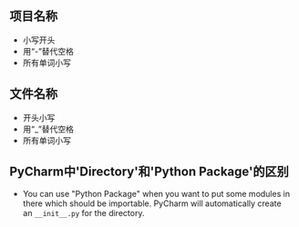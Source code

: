 ## 项目名称
 - 小写开头
 - 用“-”替代空格
 - 所有单词小写

## 文件名称
 - 开头小写
 - 用“_”替代空格
 - 所有单词小写


## PyCharm中'Directory'和'Python Package'的区别
 - You can use "Python Package" when you want to put some modules in there which should be importable. PyCharm will automatically create an `__init__.py` for the directory.
